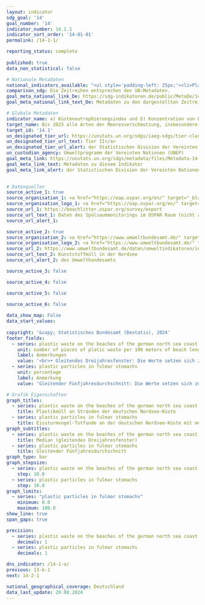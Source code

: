 ```yaml
---
layout: indicator    
sdg_goal: '14'    
goal_number: '14'    
indicator_number: 14.1.1    
indicator_sort_order: '14-01-01'    
permalink: /14-1-1/    

reporting_status: complete
    
published: true    
data_non_statistical: false    

# Nationale Metadaten    
national_indicators_available: "<ul style='padding-left: 25px;'><li>Plastikmüll an Stränden der deutschen Nordsee-Küste</li> <li> Plastikmüll in Mägen von Eissturmvögeln</li></ul>"    
comparison_sdg: Die Zeitreihen entsprechen den UN-Metadaten.    
goal_meta_national_link_De: https://sdg-indikatoren.de/public/MetaDe/14.1.1.pdf
goal_meta_national_link_text_De: Metadaten zu den dargestellten Zeitreihen    

# Globale Metadaten    
indicator_name: a) Küsteneutrophierungsindex und b) Konzentration von Plastikmüll    
target_name: Bis 2025 alle Arten der Meeresverschmutzung, insbesondere durch vom Lande ausgehende Tätigkeiten und namentlich Meeresmüll und Nährstoffbelastung, verhüten und erheblich verringern    
target_id: '14.1'    
un_designated_tier_url: https://unstats.un.org/sdgs/iaeg-sdgs/tier-classification/'    
un_designated_tier_url_text: Tier II</a>    
un_designated_tier_url_alert: der Statistischen Division der Vereinten Nationen    
un_custodian_agency: Umweltprogramm der Vereinten Nationen (UNEP)    
goal_meta_link: https://unstats.un.org/sdgs/metadata/files/Metadata-14-01-01.pdf    
goal_meta_link_text: Metadaten zu diesem Indikator    
goal_meta_link_alert: der Statistischen Division der Vereinten Nationen    
    

# Datenquellen
source_active_1: true
source_organisation_1: <a href="https://oap.ospar.org/en/" target="_blank" onclick="return confirm_alert('','De');" title="Klicken Sie hier um zur Website der Organisation OSPAR Übereinkommen über den Schutz der Meeresumwelt des Nordostatlantiks zu gelangen."> OSPAR Übereinkommen über den Schutz der Meeresumwelt des Nordostatlantiks </a>
source_organisation_logo_1: <a href="https://oap.ospar.org/en/" target="_blank" onclick="return confirm_alert('','De');"><img src="https://sdg-indikatoren.de/public/OrgImgDe/ospar.png" alt="Logo ospar" style="height:60px; width:148px"/></a>
source_url_1: https://beachlitter.ospar.org/survey/export
source_url_text_1: Daten des Spülsaummonitorings im OSPAR Raum (nicht auf Deutsch verfügbar)
source_url_alert_1: 

source_active_2: true
source_organisation_2: <a href="https://www.umweltbundesamt.de/" target="_blank" onclick="return confirm_alert('des Umweltbundesamts','De');" title="Klicken Sie hier um zur Website der Organisation Umweltbundesamt (UBA) zu gelangen."> Umweltbundesamt (UBA) </a>
source_organisation_logo_2: <a href="https://www.umweltbundesamt.de/" target="_blank" onclick="return confirm_alert('des Umweltbundesamts','De');"><img src="https://sdg-indikatoren.de/public/OrgImgDe/uba.png" alt="Logo uba" style="height:60px; width:148px"/></a>
source_url_2: https://www.umweltbundesamt.de/daten/umweltindikatoren/indikator-kunststoffmuell-in-der-nordsee#die-wichtigsten-fakten
source_url_text_2: Kunststoffmüll in der Nordsee
source_url_alert_2: des Umweltbundesamts

source_active_3: false

source_active_4: false

source_active_5: false

source_active_6: false
    
data_show_map: False    
data_start_values:     
    
copyright: '&copy; Statistisches Bundesamt (Destatis), 2024'    
footer_fields:
  - series: plastic waste on the beaches of the german north sea coast
    unit: number of pieces of platic waste per 100 meters of beach length
    label: Anmerkungen
    value: '<br>• Gleitendes Dreijahresfenster: Die Werte setzen sich zusammen aus den Werten des Berichtsjahres und den zwei jeweils vorangegangenen Jahren.<br>• Daten sind erst ab 2013 verfügbar.'
  - series: plastic particles in fulmar stomachs
    unit: percentage
    label: Anmerkung
    value: 'Gleitender Fünfjahresdurchschnitt: Die Werte setzen sich zusammen aus den Werten des Berichtsjahres und den vier jeweils vorangegangenen Jahren.'    

# Grafik Eigenschaften    
graph_titles:
  - series: plastic waste on the beaches of the german north sea coast
    title: Plastikmüll an Stränden der deutschen Nordsee-Küste
  - series: plastic particles in fulmar stomachs
    title: Eissturmvogel-Totfunde an der deutschen Nordsee-Küste mit mehr als 0,1 Gramm Kunststoff im Magen
graph_subtitles:
  - series: plastic waste on the beaches of the german north sea coast
    title: Median (gleitendes Dreijahresfenster)
  - series: plastic particles in fulmar stomachs
    title: Gleitender Fünfjahresdurchschnitt    
graph_type: bar
graph_stepsize: 
  - series: plastic waste on the beaches of the german north sea coast
    step: 10.0
  - series: plastic particles in fulmar stomachs
    step: 10.0    
graph_limits:
  - series: "plastic particles in fulmar stomachs"
    minimum: 0.0
    maximum: 100.0
show_line: true
span_gaps: true

precision:
  - series: plastic waste on the beaches of the german north sea coast
    decimals: 1
  - series: plastic particles in fulmar stomachs
    decimals: 1    

dns_indicator: /14-1-a/
previous: 13-b-1    
next: 14-2-1    

national_geographical_coverage: Deutschland    
data_last_update: 29.08.2024    
---
```


<span></span>